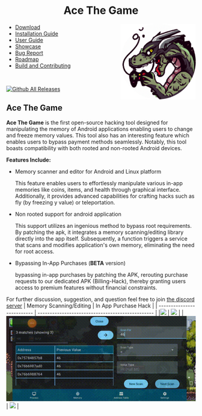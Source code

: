 <h1 align="center">Ace The Game</h1>
<img width="200" height="200" src="./assets/icon.png" align="right">
<ul>
  <li><a href="https://github.com/KuhakuPixel/AceTheGame/releases/latest">Download</a><br></li>
  <li><a href="./installation_guide.md">Installation Guide</a><br></li>
  <li><a href="./tutorial/guides.md">  User Guide </a><br></li>
  <li><a href="/showcase.md">Showcase</a><br></li>
  <li><a href="https://github.com/KuhakuPixel/AceTheGame/issues">Bug Report</a><br></li>
  <li><a href="https://github.com/KuhakuPixel/AceTheGame/issues/60">Roadmap</a><br></li>
  <li><a href="./contributing.md">Build and Contributing</a></li>
</ul>

<br>

[![Github All Releases](https://img.shields.io/github/downloads/KuhakuPixel/AceTheGame/total.svg)]()

## Ace The Game

**Ace The Game** is the first open-source hacking tool designed for manipulating the memory of Android applications enabling users to change and freeze memory values. This tool also has an interesting feature which enables users to bypass payment methods seamlessly. Notably, this tool boasts compatibility with both rooted and non-rooted Android devices.


**Features Include:**

- Memory scanner and editor for Android and Linux platform
  
  This feature  enables users to effortlessly manipulate various in-app memories like coins, items, and health through graphical interface. Additionally, it provides advanced capabilities for crafting hacks such as fly (by freezing y value) or teleportation.
  
- Non rooted support for android application
  
  This support utilizes an ingenious method to bypass root requirements. By patching the apk, it integrates a memory scanning/editing library directly into the app itself. Subsequently, a function triggers a service that scans and modifies application's own memory, eliminating the need for root access.

- Bypassing In-App Purchases (**BETA** version)
  
  bypassing in-app purchases by patching the APK, rerouting purchase requests to our dedicated APK (Billing-Hack), thereby granting users access to premium features without financial constraints.



For further discussion, suggestion, and question
feel free to join [the discord server](https://discord.gg/8fJh9tPVXb)
| Memory Scanning/Editing    | In App Purchase Hack                             |
| -------------------------- | ------------------------------------------------ |
|![](/assets/showcase/3.gif) | <img src="/assets/showcase/tb1.gif" width="200"> |
|![](/assets/showcase/2.gif) | <img src="/assets/showcase/tb2.gif" width="200"> |

